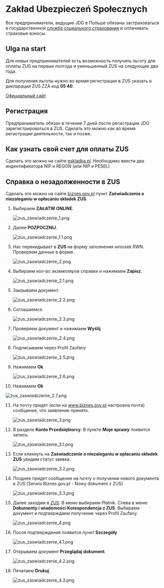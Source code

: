 # Zakład Ubezpieczeń Społecznych

Все предприниматели, ведущие JDG в Польше обязаны застраховаться в государственной
[службе социального страхования][1] и оплачивать страховые взносы.

## Ulga na start

Для новых предпринимателей есть возможность получить льготу
для оплаты ZUS на первые полгода и уменьшенный ZUS на следующие два года.

Для получения льготы нужно во время регистрации в ZUS указать в декларации ZUS ZZA код **05 40**.

[Официальный сайт][2]

## Регистрация

Предприниматель обязан в течение 7 дней после регистрации JDG зарегистрироваться
в ZUS. Сделать это можно как во время регистрации деятельности, так и позже.

## Как узнать свой счет для оплаты ZUS

Сделать это можно на сайте [eskladka.pl][3]. Необходимо ввести два индентификатора NIP и REGON (или NIP и PESEL)

## Справка о незадолженности в ZUS

Сделать это можно на сайте [biznes.gov.pl][4] пункт **Zaświadczenie o niezaleganiu w opłacaniu składek ZUS**.

1. Выбираем **ZAŁATW ONLINE**.

    ![zus_zaswiadczenie_1.png][5]

2. Далее **POZPOCZNIJ**.
    
    ![zus_zaswiadczenie_1.1.png][6]

3. Нас перекидывает в **ZUS** на форму заполнения wniosek RWN. Проверяем данные в форме.

   ![zus_zaswiadczenie_2.png][7]

4. Выбираем кол-во экземпляров справки и нажимаем **Zapisz**.

   ![zus_zaswiadczenie_2.1.png][8] 

5. Закрываем документ.

   ![zus_zaswiadczenie_2.2.png][9]

6. Соглашаемся.

    ![zus_zaswiadczenie_2.3.png][10]

7. Проверяем документ и нажимаем **Wyślij**.

   ![zus_zaswiadczenie_2.4.png][11]

8. Подписываем через Profil Zaufany

   ![zus_zaswiadczenie_2.5.png][12]

9. Нажимаем **Ok**

   ![zus_zaswiadczenie_2.6.png][13]

10. Нажимаем **Ok**

   ![zus_zaswiadczenie_2.7.png][14]

11. На почту придет (если на www.biznes.gov.pl настроена почта) сообщение, что заявление принято.
    
    ![zus_zaswiadczenie_3.png][15]

12. В разделе **Konto Przedsiębiorcy**. В пункте **Moje sprawy** появится запись.

    ![zus_zaswiadczenie_3.1.png][16]

13. Если кликнуть на **Zaświadczenie o niezaleganiu w opłacaniu składek ZUS** увидим статус заявки.

    ![zus_zaswiadczenie_3.2.png][17]

14. Позднее придет сообщение на почту о получении нового документа в ZUS (Serwis Biznes.gov.pl - Nowy dokument z ZUS) 

    ![zus_zaswiadczenie_3.3.png][18]

15. Далее заходим в [ZUS][1]. В меню выбираем Płatnik. Слева в меню **Dokumenty i wiadomości** **Korespondencja z ZUS**. Выбираем документ и подтверждаем получение через Profil Zaufany. 

    ![zus_zaswiadczenie_4.png][19]

16. После подтверждения появится пункт **Szczegóły**

    ![zus_zaswiadczenie_4.1.png][20]

17. Открываем документ **Przeglądaj dokument**.

    ![zus_zaswiadczenie_4.2.png][21]

18. Печатаем **Drukuj**.

    ![zus_zaswiadczenie_4.3.png][22]

[1]: https://www.zus.pl
[2]: https://www.biznes.gov.pl/pl/firma/zus/chce-rozliczac-zus/ulga-na-start-6-miesiecy-bez-skladek-na-ubezpieczenie-spoleczne
[3]: https://eskladka.pl/Home
[4]: https://www.biznes.gov.pl/pl/firma/zus/chce-rozliczac-zus/proc_750-zaswiadczenie-o-niezaleganiu-zus
[5]: images/zus_zaswiadczenie/zus_zaswiadczenie_1.png
[6]: images/zus_zaswiadczenie/zus_zaswiadczenie_1.1.png
[7]: images/zus_zaswiadczenie/zus_zaswiadczenie_2.png
[8]: images/zus_zaswiadczenie/zus_zaswiadczenie_2.1.png
[9]: images/zus_zaswiadczenie/zus_zaswiadczenie_2.2.png
[10]: images/zus_zaswiadczenie/zus_zaswiadczenie_2.3.png
[11]: images/zus_zaswiadczenie/zus_zaswiadczenie_2.4.png
[12]: images/zus_zaswiadczenie/zus_zaswiadczenie_2.5.png
[13]: images/zus_zaswiadczenie/zus_zaswiadczenie_2.6.png
[14]: images/zus_zaswiadczenie/zus_zaswiadczenie_2.7.png
[15]: images/zus_zaswiadczenie/zus_zaswiadczenie_3.png
[16]: images/zus_zaswiadczenie/zus_zaswiadczenie_3.1.png
[17]: images/zus_zaswiadczenie/zus_zaswiadczenie_3.2.png
[18]: images/zus_zaswiadczenie/zus_zaswiadczenie_3.3.png
[19]: images/zus_zaswiadczenie/zus_zaswiadczenie_4.png
[20]: images/zus_zaswiadczenie/zus_zaswiadczenie_4.1.png
[21]: images/zus_zaswiadczenie/zus_zaswiadczenie_4.2.png
[22]: images/zus_zaswiadczenie/zus_zaswiadczenie_4.3.png
